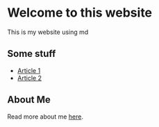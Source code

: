 


# Welcome to this website

This is my website using md


## Some stuff

- [Article 1](articles/article1.md)
- [Article 2](articles/article2.md)

## About Me

Read more about me [here](about.md).